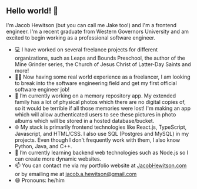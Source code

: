 ## Hello world! 👋

I'm Jacob Hewitson (but you can call me Jake too!) and I'm a frontend engineer. I'm a recent graduate from Western Governors University and am excited to begin working as a professional software engineer.


- 💻 I have worked on several freelance projects for different organizations, such as Leaps and Bounds Preschool, the author of the Mine Grinder series, the Church of Jesus Christ of Latter-Day Saints and more!
- 🧑‍💼 Now having some real world experience as a freelancer, I am looking to break into the software engineering field and get my first official software engineer job!
- 🔭 I’m currently working on a memory repository app. My extended family has a lot of physical photos which there are no digital copies of, so it would be terrible if all those memories were lost! I'm making an app which will allow authenticated users to see these pictures in photo albums which will be stored in a hosted database/bucket.
- 🌐 My stack is primarily frontend technologies like React.js, TypeScript, Javascript, and HTML/CSS. I also use SQL (Postgres and MySQL) in my projects. Even though I don't frequently work with them, I also know Python, Java, and C++.
- 🌱 I’m currently learning backend web technologies such as Node.js so I can create more dynamic websites.
- 📫 You can contact me via my portfolio website at [JacobHewitson.com](https://jacobhewitson.com) or by emailing me at [jacob.a.hewitson@gmail.com](mailto:jacob.a.hewitson@gmail.com)
- 😄 Pronouns: he/him

<!--
**hewitson-j/hewitson-j** is a ✨ _special_ ✨ repository because its `README.md` (this file) appears on your GitHub profile.

Here are some ideas to get you started:

- 🔭 I’m currently working on ...
- 🌱 I’m currently learning ...
- 👯 I’m looking to collaborate on ...
- 🤔 I’m looking for help with ...
- 💬 Ask me about ...
- 📫 How to reach me: ...
- 😄 Pronouns: ...
- ⚡ Fun fact: ...
-->
